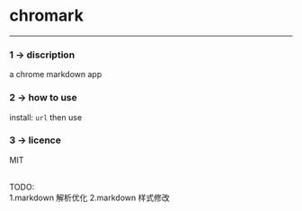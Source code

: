 # chromark
---

### 1 -> discription

a chrome markdown app

### 2 -> how to use

install: `url` then use

### 3 -> licence

MIT

<br>
	TODO:<br>
  1.markdown 解析优化
  2.markdown 样式修改